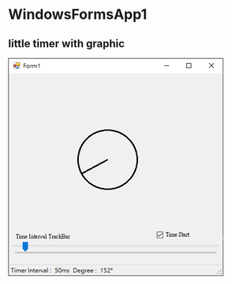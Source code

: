 # WindowsFormsApp1
## little timer with graphic
![image](https://raw.githubusercontent.com/hsiaomartin/WindowsFormsApp1/master/WindowsFormsApp1/display.bmp)
